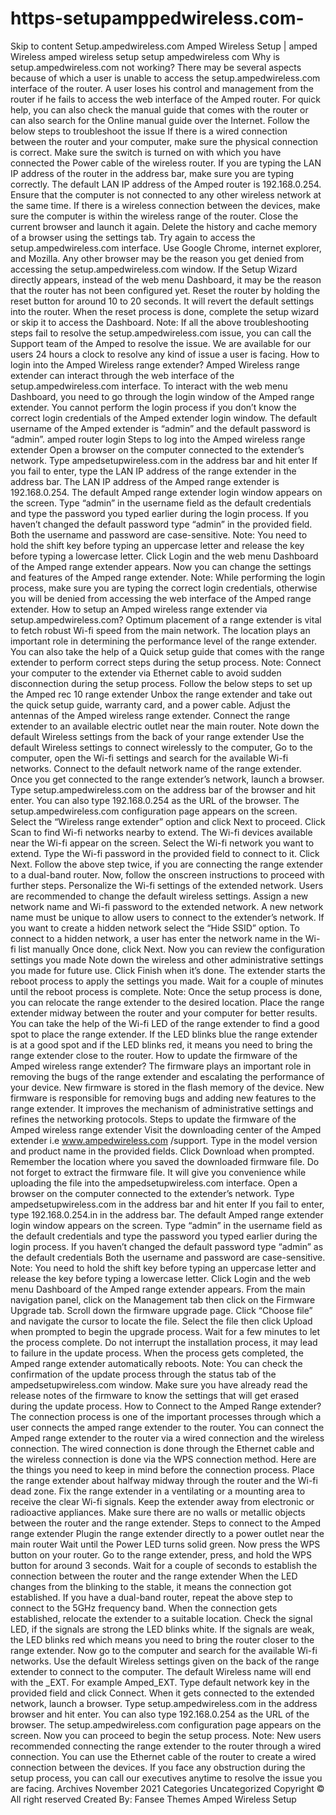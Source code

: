 # https-setupamppedwireless.com-
Skip to content Setup.ampedwireless.com Amped Wireless Setup | amped Wireless  amped wireless setup setup ampedwireless com Why is setup.ampedwireless.com not working? There may be several aspects because of which a user is unable to access the setup.ampedwireless.com interface of the router. A user loses his control and management from the router if he fails to access the web interface of the Amped router. For quick help, you can also check the manual guide that comes with the router or can also search for the Online manual guide over the Internet.  Follow the below steps to troubleshoot the issue  If there is a wired connection between the router and your computer, make sure the physical connection is correct. Make sure the switch is turned on with which you have connected the Power cable of the wireless router. If you are typing the LAN IP address of the router in the address bar, make sure you are typing correctly. The default LAN IP address of the Amped router is 192.168.0.254. Ensure that the computer is not connected to any other wireless network at the same time. If there is a wireless connection between the devices, make sure the computer is within the wireless range of the router. Close the current browser and launch it again. Delete the history and cache memory of a browser using the settings tab. Try again to access the setup.ampedwireless.com interface. Use Google Chrome, internet explorer, and Mozilla. Any other browser may be the reason you get denied from accessing the setup.ampedwireless.com window. If the Setup Wizard directly appears, instead of the web menu Dashboard, it may be the reason that the router has not been configured yet. Reset the router by holding the reset button for around 10 to 20 seconds. It will revert the default settings into the router.  When the reset process is done, complete the setup wizard or skip it to access the Dashboard. Note: If all the above troubleshooting steps fail to resolve the setup.ampedwireless.com issue, you can call the Support team of the Amped to resolve the issue. We are available for our users 24 hours a clock to resolve any kind of issue a user is facing.  How to login into the Amped Wireless range extender? Amped Wireless range extender can interact through the web interface of the setup.ampedwireless.com interface. To interact with the web menu Dashboard, you need to go through the login window of the Amped range extender. You cannot perform the login process if you don’t know the correct login credentials of the Amped extender login window. The default username of the Amped extender is “admin” and the default password is “admin”.  amped router login Steps to log into the Amped wireless range extender  Open a browser on the computer connected to the extender’s network. Type ampedsetupwireless.com in the address bar and hit enter If you fail to enter, type the LAN IP address of the range extender in the address bar. The LAN IP address of the Amped range extender is 192.168.0.254. The default Amped range extender login window appears on the screen. Type “admin” in the username field as the default credentials and type the password you typed earlier during the login process. If you haven’t changed the default password type “admin” in the provided field. Both the username and password are case-sensitive. Note: You need to hold the shift key before typing an uppercase letter and release the key before typing a lowercase letter. Click Login and the web menu Dashboard of the Amped range extender appears. Now you can change the settings and features of the Amped range extender. Note: While performing the login process, make sure you are typing the correct login credentials, otherwise you will be denied from accessing the web interface of the Amped range extender.   How to setup an Amped wireless range extender via setup.ampedwireless.com? Optimum placement of a range extender is vital to fetch robust Wi-fi speed from the main network. The location plays an important role in determining the performance level of the range extender. You can also take the help of a Quick setup guide that comes with the range extender to perform correct steps during the setup process.   Note: Connect your computer to the extender via Ethernet cable to avoid sudden disconnection during the setup process.  Follow the below steps to set up the Amped rec 10 range extender  Unbox the range extender and take out the quick setup guide, warranty card, and a power cable. Adjust the antennas of the Amped wireless range extender. Connect the range extender to an available electric outlet near the main router. Note down the default Wireless settings from the back of your range extender Use the default Wireless settings to connect wirelessly to the computer, Go to the computer, open the Wi-fi settings and search for the available Wi-fi networks. Connect to the default network name of the range extender. Once you get connected to the range extender’s network, launch a browser. Type setup.ampedwireless.com on the address bar of the browser and hit enter. You can also type 192.168.0.254 as the URL of the browser. The setup.ampedwireless.com configuration page appears on the screen. Select the “Wireless range extender” option and click Next to proceed. Click Scan to find Wi-fi networks nearby to extend. The Wi-fi devices available near the Wi-fi appear on the screen. Select the Wi-fi network you want to extend. Type the Wi-fi password in the provided field to connect to it. Click Next. Follow the above step twice, if you are connecting the range extender to a dual-band router. Now, follow the onscreen instructions to proceed with further steps. Personalize the Wi-fi settings of the extended network. Users are recommended to change the default wireless settings. Assign a new network name and Wi-fi password to the extended network. A new network name must be unique to allow users to connect to the extender’s network. If you want to create a hidden network select the “Hide SSID” option. To connect to a hidden network, a user has enter the network name in the Wi-fi list manually Once done, click Next. Now you can review the configuration settings you made  Note down the wireless and other administrative settings you made for future use. Click Finish when it’s done. The extender starts the reboot process to apply the settings you made. Wait for a couple of minutes until the reboot process is complete. Note: Once the setup process is done, you can relocate the range extender to the desired location. Place the range extender midway between the router and your computer for better results. You can take the help of the Wi-fi LED of the range extender to find a good spot to place the range extender. If the LED blinks blue the range extender is at a good spot and if the LED blinks red, it means you need to bring the range extender close to the router.   How to update the firmware of the Amped wireless range extender?  The firmware plays an important role in removing the bugs of the range extender and escalating the performance of your device. New firmware is stored in the flash memory of the device. New firmware is responsible for removing bugs and adding new features to the range extender. It improves the mechanism of administrative settings and refines the networking protocols.  Steps to update the firmware of the Amped wireless range extender  Visit the downloading center of the Amped extender i.e www.ampedwireless.com /support. Type in the model version and product name in the provided fields. Click Download when prompted. Remember the location where you saved the downloaded firmware file. Do not forget to extract the firmware file. It will give you convenience while uploading the file into the ampedsetupwireless.com interface. Open a browser on the computer connected to the extender’s network. Type ampedsetupwireless.com in the address bar and hit enter If you fail to enter, type 192.168.0.254.in in the address bar. The default Amped range extender login window appears on the screen. Type “admin” in the username field as the default credentials and type the password you typed earlier during the login process. If you haven’t changed the default password type “admin” as the default credentials Both the username and password are case-sensitive. Note: You need to hold the shift key before typing an uppercase letter and release the key before typing a lowercase letter. Click Login and the web menu Dashboard of the Amped range extender appears. From the main navigation panel, click on the Management tab then click on the Firmware Upgrade tab. Scroll down the firmware upgrade page. Click “Choose file” and navigate the cursor to locate the file. Select the file then click Upload when prompted to begin the upgrade process. Wait for a few minutes to let the process complete.  Do not interrupt the installation process, it may lead to failure in the update process. When the process gets completed, the Amped range extender automatically reboots. Note: You can check the confirmation of the update process through the status tab of the ampedsetupwireless.com window. Make sure you have already read the release notes of the firmware to know the settings that will get erased during the update process.  How to Connect to the Amped Range extender?  The connection process is one of the important processes through which a user connects the amped range extender to the router. You can connect the Amped range extender to the router via a wired connection and the wireless connection. The wired connection is done through the Ethernet cable and the wireless connection is done via the WPS connection method.   Here are the things you need to keep in mind before the connection process.  Place the range extender about halfway midway through the router and the Wi-fi dead zone. Fix the range extender in a ventilating or a mounting area to receive the clear Wi-fi signals. Keep the extender away from electronic or radioactive appliances. Make sure there are no walls or metallic objects between the router and the range extender. Steps to connect to the Amped range extender  Plugin the range extender directly to a power outlet near the main router Wait until the Power LED turns solid green. Now press the WPS button on your router. Go to the range extender, press, and hold the WPS button for around 3 seconds. Wait for a couple of seconds to establish the connection between the router and the range extender When the LED changes from the blinking to the stable, it means the connection got established. If you have a dual-band router, repeat the above step to connect to the 5GHz frequency band. When the connection gets established, relocate the extender to a suitable location. Check the signal LED, if the signals are strong the LED blinks white. If the signals are weak, the LED blinks red which means you need to bring the router closer to the range extender. Now go to the computer and search for the available Wi-fi networks. Use the default Wireless settings given on the back of the range extender to connect to the computer. The default Wireless name will end with the _EXT. For example Amped_EXT. Type default network key in the provided field and click Connect. When it gets connected to the extended network, launch a browser. Type setup.ampedwireless.com in the address browser and hit enter. You can also type 192.168.0.254 as the URL of the browser. The setup.ampedwireless.com configuration page appears on the screen. Now you can proceed to begin the setup process. Note: New users recommended connecting the range extender to the router through a wired connection. You can use the Ethernet cable of the router to create a wired connection between the devices. If you face any obstruction during the setup process, you can call our executives anytime to resolve the issue you are facing.  Archives November 2021 Categories Uncategorized Copyright © All right reserved Created By: Fansee Themes  Amped Wireless Setup
